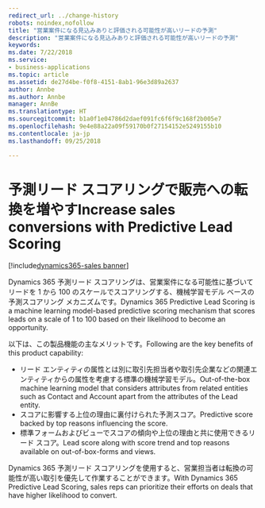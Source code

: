 ```yaml
---
redirect_url: ../change-history
robots: noindex,nofollow
title: "営業案件になる見込みありと評価される可能性が高いリードの予測"
description: "営業案件になる見込みありと評価される可能性が高いリードの予測"
keywords: 
ms.date: 7/22/2018
ms.service:
- business-applications
ms.topic: article
ms.assetid: de27d4be-f0f8-4151-8ab1-96e3d89a2637
author: Annbe
ms.author: Annbe
manager: AnnBe
ms.translationtype: HT
ms.sourcegitcommit: b1a0f1e04786d2daef091fc6f6f9c168f2b005e7
ms.openlocfilehash: 9e4e88a22a09f59170b0f27154152e5249155b10
ms.contentlocale: ja-jp
ms.lasthandoff: 09/25/2018

---
```


# <a name="increase-sales-conversions-with-predictive-lead-scoring"></a><span data-ttu-id="999fe-103">予測リード スコアリングで販売への転換を増やす</span><span class="sxs-lookup"><span data-stu-id="999fe-103">Increase sales conversions with Predictive Lead Scoring</span></span>

[!include[dynamics365-sales banner](../includes/dynamics365-sales.md)]





<span data-ttu-id="999fe-104">Dynamics 365 予測リード スコアリングは、営業案件になる可能性に基づいてリードを 1 から 100 のスケールでスコアリングする、機械学習モデル ベースの予測スコアリング メカニズムです。</span><span class="sxs-lookup"><span data-stu-id="999fe-104">Dynamics 365 Predictive Lead Scoring is a machine learning model-based predictive scoring mechanism that scores leads on a scale of 1 to 100 based on their likelihood to become an opportunity.</span></span> 

<span data-ttu-id="999fe-105">以下は、この製品機能の主なメリットです。</span><span class="sxs-lookup"><span data-stu-id="999fe-105">Following are the key benefits of this product capability:</span></span> 

-  <span data-ttu-id="999fe-106">リード エンティティの属性とは別に取引先担当者や取引先企業などの関連エンティティからの属性を考慮する標準の機械学習モデル。</span><span class="sxs-lookup"><span data-stu-id="999fe-106">Out-of-the-box machine learning model that considers attributes from related entities such as Contact and Account apart from the attributes of the Lead entity.</span></span> 
-  <span data-ttu-id="999fe-107">スコアに影響する上位の理由に裏付けられた予測スコア。</span><span class="sxs-lookup"><span data-stu-id="999fe-107">Predictive score backed by top reasons influencing the score.</span></span> 
-  <span data-ttu-id="999fe-108">標準フォームおよびビューでスコアの傾向や上位の理由と共に使用できるリード スコア。</span><span class="sxs-lookup"><span data-stu-id="999fe-108">Lead score along with score trend and top reasons available on out-of-box-forms and views.</span></span> 

<span data-ttu-id="999fe-109">Dynamics 365 予測リード スコアリングを使用すると、営業担当者は転換の可能性が高い取引を優先して作業することができます。</span><span class="sxs-lookup"><span data-stu-id="999fe-109">With Dynamics 365 Predictive Lead Scoring, sales reps can prioritize their efforts on deals that have higher likelihood to convert.</span></span> 

